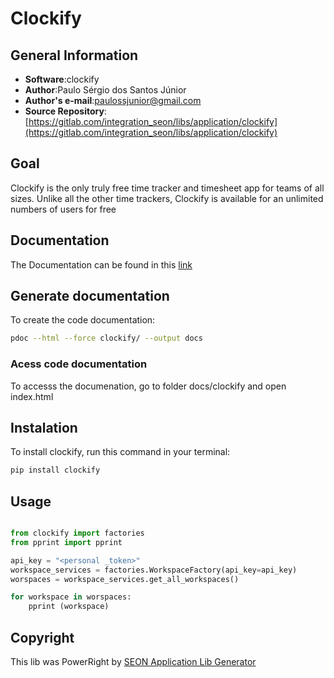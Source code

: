 # Clockify

## General Information
* **Software**:clockify
* **Author**:Paulo Sérgio dos Santos Júnior
* **Author's e-mail**:paulossjunior@gmail.com
* **Source Repository**: [https://gitlab.com/integration_seon/libs/application/clockify](https://gitlab.com/integration_seon/libs/application/clockify)  

## Goal
Clockify is the only truly free time tracker and timesheet app for teams of all sizes. Unlike all the other time trackers, Clockify is available for an unlimited numbers of users for free

## Documentation

The Documentation can be found in this [link](./docs/documentation.md)

## Generate documentation

To create the code documentation:
```bash
pdoc --html --force clockify/ --output docs

```
### Acess code documentation	

To accesss the documenation, go to folder docs/clockify and open index.html 

	
## Instalation

To install clockify, run this command in your terminal:
```bash
pip install clockify
```

## Usage

```python

from clockify import factories
from pprint import pprint

api_key = "<personal _token>"
workspace_services = factories.WorkspaceFactory(api_key=api_key)
worspaces = workspace_services.get_all_workspaces()

for workspace in worspaces:
    pprint (workspace)
```

## Copyright
This lib was PowerRight by [SEON Application Lib Generator](https://gitlab.com/mdd_seon/from_application_conceptual_data_model_2_lib_application)

	
